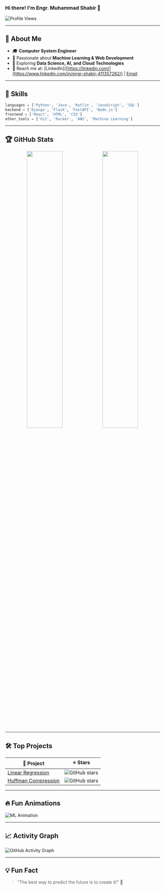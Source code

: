 ### Hi there! I'm **Engr. Muhammad Shabir** 👋

![Profile Views](https://komarev.com/ghpvc/?username=EngrShabir135&color=brightgreen)

---

## 🌱 About Me
- 🎓 **Computer System Engineer**
- 🤖 Passionate about **Machine Learning & Web Development**
- 🚀 Exploring **Data Science, AI, and Cloud Technologies**
- 📩 Reach me at: [LinkedIn]([https://linkedin.com/](https://www.linkedin.com/in/engr-shabir-411357262/) | [Email](mailto:muhammadshabir594@gmail.com)

---

## 🚀 Skills

```python
languages = ['Python', 'Java', 'Kotlin', 'JavaScript', 'SQL']
backend = ['Django', 'Flask', 'FastAPI', 'Node.js']
frontend = ['React', 'HTML', 'CSS']
other_tools = ['Git', 'Docker', 'AWS', 'Machine Learning']
```

---

## 🏆 GitHub Stats
<div align="center">
  <img width="48%" src="https://github-readme-stats.vercel.app/api?username=EngrShabir135&show_icons=true&theme=radical"/>
  <img width="48%" src="https://github-readme-streak-stats.herokuapp.com/?user=EngrShabir135&theme=radical"/>
</div>

---

## 🛠️ Top Projects
| 🚀 Project | ⭐ Stars |
|-----------|---------|
| [Linear Regression](https://github.com/EngrShabir135/Linear_regression_with_multiple_variable) | ![GitHub stars](https://img.shields.io/github/stars/EngrShabir135/Linear_regression_with_multiple_variable?style=social) |
| [Huffman Compression](https://github.com/EngrShabir135/Huffman) | ![GitHub stars](https://img.shields.io/github/stars/EngrShabir135/Huffman?style=social) |

---

## 🔥 Fun Animations
![ML Animation](https://media.giphy.com/media/QTfX9Ejfra3ZmNxh6B/giphy.gif)

---

## 📈 Activity Graph
![GitHub Activity Graph](https://github-readme-activity-graph.vercel.app/graph?username=EngrShabir135&theme=green&area=true)

---

## 💡 Fun Fact
> "The best way to predict the future is to create it!" 🚀
